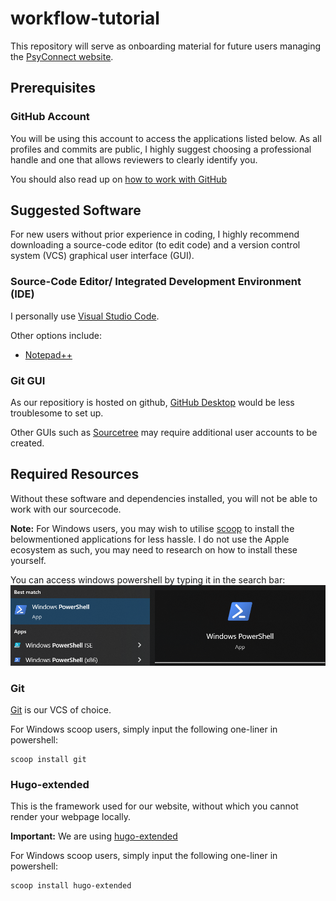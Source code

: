 # workflow-tutorial
This repository will serve as onboarding material for future users managing the [PsyConnect website](https://github.com/PsyConnect/PsyConnect.github.io). 

## Prerequisites

### GitHub Account
You will be using this account to access the applications listed below. As all profiles and commits are public, I highly suggest choosing a professional handle and one that allows reviewers to clearly identify you. 

You should also read up on [how to work with GitHub](https://github.com/ClinicalBrainLab/clinicalbrainlab.github.io#getting-started-with-github-memo)


## Suggested Software
For new users without prior experience in coding, I highly recommend downloading a source-code editor (to edit code) and a version control system (VCS) graphical user interface (GUI). 

### Source-Code Editor/ Integrated Development Environment (IDE)
I personally use [Visual Studio Code](https://code.visualstudio.com/).

Other options include: 
- [Notepad++](https://notepad-plus-plus.org/downloads/)

### Git GUI
As our repositiory is hosted on github, [GitHub Desktop](https://desktop.github.com/) would be less troublesome to set up. 

Other GUIs such as [Sourcetree](https://www.sourcetreeapp.com/) may require additional user accounts to be created. 

## Required Resources
Without these software and dependencies installed, you will not be able to work with our sourcecode. 

**Note:** For Windows users, you may wish to utilise [scoop](https://github.com/ScoopInstaller/Scoop#installation) to install the belowmentioned applications for less hassle. I do not use the Apple ecosystem as such, you may need to research on how to install these yourself. 

You can access windows powershell by typing it in the search bar:
![](/assets/images/powershell-screenshot.png)


### Git
[Git](https://git-scm.com/downloads) is our VCS of choice.

For Windows scoop users, simply input the following one-liner in powershell:
```
scoop install git
```

### Hugo-extended
This is the framework used for our website, without which you cannot render your webpage locally.

**Important:** We are using [hugo-extended](https://gohugo.io/getting-started/installing#quick-install)

For Windows scoop users, simply input the following one-liner in powershell:
```
scoop install hugo-extended
```

